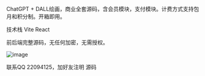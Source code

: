  ChatGPT + DALL绘画，商业全套源码，含会员模块，支付模块。计费方式支持包月和积分制。开箱即用。
 
技术栈
 Vite
 React

前后端完整源码，无任何加密，无需授权。

![image](https://github.com/dzwx321/ChatGPT_AI_Web/assets/136339190/857094d8-4a7b-4db6-98bc-7c1991de3b6e)

 
联系QQ 22094125，加好友注明 源码
